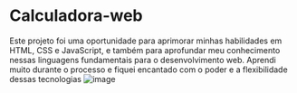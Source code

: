 # Calculadora-web
Este projeto foi uma oportunidade para aprimorar minhas habilidades em HTML, CSS e JavaScript, e também para aprofundar meu conhecimento nessas linguagens fundamentais para o desenvolvimento web. Aprendi muito durante o processo e fiquei encantado com o poder e a flexibilidade dessas tecnologias
![image](https://github.com/GuilhermePires7/Calculadora-web/assets/111422272/c8609928-6eb1-4b85-ac3d-d3b2ccaea8d9)

